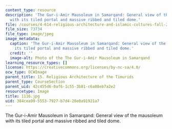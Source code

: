 ```yaml
---
content_type: resource
description: 'The Gur-i-Amir Mausoleum in Samarqand: General view of the mausoleum
  with its tiled portal and massive ribbed and tiled dome.'
file: /courses/4-614-religious-architecture-and-islamic-cultures-fall-2002/384cea9955537927b7d428e0a91921a7_1116.jpg
file_size: 73734
file_type: image/jpeg
image_metadata:
  caption: 'The Gur-i-Amir Mausoleum in Samarqand: General view of the mausoleum with
    its tiled portal and massive ribbed and tiled dome.'
  credit: ''
  image-alt: Photo of the The Gur-i-Amir Mausoleum in Samarqand
learning_resource_types: []
license: https://creativecommons.org/licenses/by-nc-sa/4.0/
ocw_type: OCWImage
parent_title: 15. Religious Architecture of the Timurids
parent_type: CourseSection
parent_uid: 42c455d6-0af6-1c55-3b81-c6a08eb7a2e2
resourcetype: Image
title: 1116.jpg
uid: 384cea99-5553-7927-b7d4-28e0a91921a7
---
```

The Gur-i-Amir Mausoleum in Samarqand: General view of the mausoleum with its tiled portal and massive ribbed and tiled dome.